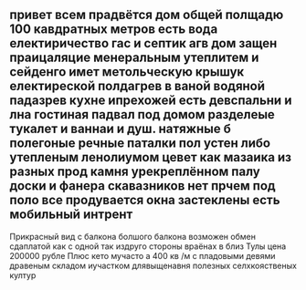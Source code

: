 ## привет всем прадвётся дом общей полщадю 100 кавдратных метров есть вода електиричество гас и септик агв дом защен праицаляцие менеральным утеплитем и сейденго имет метольческую крышук електиреской полдагрев в ваной водяной падазрев кухне ипрехожей есть девспальни и лна гостиная падвал под домом разделеые тукалет и ваннаи и душ. натяжные б полегоные  речные паталки пол устен либо утепленым ленолиумом цевет как мазаика из разных прод камня урекреплённом палу доски и фанера скавазников нет прчем под поло все продувается  окна застеклены есть мобильный интрент 
Прикрасный вид с балкона болшого балкона возможен обмен сдаплатой как с одной так издруго стороны враёнах в близ Тулы
цена 200000 рубле
Плюс кето мучасто а 400 кв /м с пладовыми девями дравеным складом иучастком длявыщенавня полезных селхкояственых култур

